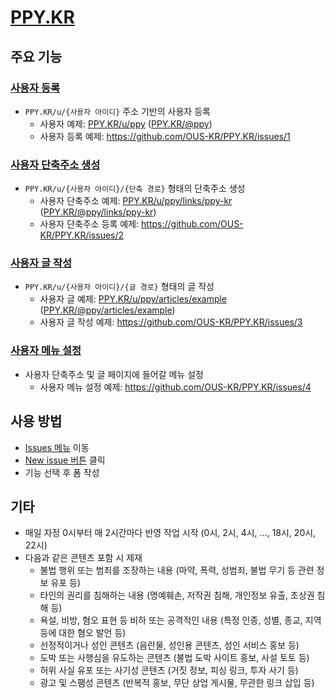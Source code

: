 # [PPY.KR](https://ppy.kr)

## 주요 기능

### [사용자 등록](https://github.com/OUS-KR/PPY.KR/issues/new?template=01-user-register-by-issue.yml)

- `PPY.KR/u/{사용자 아이디}` 주소 기반의 사용자 등록
  - 사용자 예제: [PPY.KR/u/ppy](https://ppy.kr/u/ppy) ([PPY.KR/@ppy](https://ppy.kr/@ppy))
  - 사용자 등록 예제: https://github.com/OUS-KR/PPY.KR/issues/1

### [사용자 단축주소 생성](https://github.com/OUS-KR/PPY.KR/issues/new?template=02-user-short-url-register-by-issue.yml)

- `PPY.KR/u/{사용자 아이디}/{단축 경로}` 형태의 단축주소 생성
  - 사용자 단축주소 예제: [PPY.KR/u/ppy/links/ppy-kr](https://ppy.kr/u/ppy/links/ppy-kr) ([PPY.KR/@ppy/links/ppy-kr](https://ppy.kr/@ppy/links/ppy-kr))
  - 사용자 단축주소 등록 예제: https://github.com/OUS-KR/PPY.KR/issues/2

### [사용자 글 작성](https://github.com/OUS-KR/PPY.KR/issues/new?template=03-user-article-writing-by-issue.yml)

- `PPY.KR/u/{사용자 아이디}/{글 경로}` 형태의 글 작성
  - 사용자 글 예제: [PPY.KR/u/ppy/articles/example](https://ppy.kr/u/ppy/articles/example) ([PPY.KR/@ppy/articles/example](https://ppy.kr/@ppy/articles/example))
  - 사용자 글 작성 예제: https://github.com/OUS-KR/PPY.KR/issues/3
 
### [사용자 메뉴 설정](https://github.com/OUS-KR/PPY.KR/issues/new?template=04-user-menu-setting-by-issue.yml)

- 사용자 단축주소 및 글 페이지에 들어갈 메뉴 설정
  - 사용자 메뉴 설정 예제: https://github.com/OUS-KR/PPY.KR/issues/4

## 사용 방법

- [Issues 메뉴](https://github.com/OUS-KR/PPY.KR/issues) 이동
- [New issue 버튼](https://github.com/OUS-KR/PPY.KR/issues/new/choose) 클릭
- 기능 선택 후 폼 작성

## 기타

- 매일 자정 0시부터 매 2시간마다 반영 작업 시작 (0시, 2시, 4시, ..., 18시, 20시, 22시)
- 다음과 같은 콘텐츠 포함 시 제재
  - 불법 행위 또는 범죄를 조장하는 내용 (마약, 폭력, 성범죄, 불법 무기 등 관련 정보 유포 등)
  - 타인의 권리를 침해하는 내용 (명예훼손, 저작권 침해, 개인정보 유출, 초상권 침해 등)
  - 욕설, 비방, 혐오 표현 등 비하 또는 공격적인 내용 (특정 인종, 성별, 종교, 지역 등에 대한 혐오 발언 등)
  - 선정적이거나 성인 콘텐츠 (음란물, 성인용 콘텐츠, 성인 서비스 홍보 등)
  - 도박 또는 사행심을 유도하는 콘텐츠 (불법 도박 사이트 홍보, 사설 토토 등)
  - 허위 사실 유포 또는 사기성 콘텐츠 (거짓 정보, 피싱 링크, 투자 사기 등)
  - 광고 및 스팸성 콘텐츠 (반복적 홍보, 무단 상업 게시물, 무관한 링크 삽입 등)
